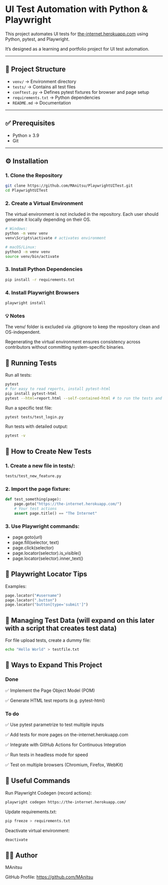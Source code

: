 # UI Test Automation with Python & Playwright

This project automates UI tests for [the-internet.herokuapp.com](https://the-internet.herokuapp.com/) using Python, pytest, and Playwright.  

It’s designed as a learning and portfolio project for UI test automation.

---

## 📂 Project Structure

- `venv/` → Environment directory
- `tests/` → Contains all test files
- `conftest.py` → Defines pytest fixtures for browser and page setup
- `requirements.txt` → Python dependencies
- `README.md` → Documentation

---

## ✅ Prerequisites

- Python ≥ 3.9
- Git

---

## ⚙️ Installation

### 1. Clone the Repository
```bash
git clone https://github.com/MAnitsu/PlaywrightUITest.git
cd PlaywrightUITest
```

### 2. Create a Virtual Environment
The virtual environment is not included in the repository. Each user should generate it locally depending on their OS.

```bash
# Windows:
python -m venv venv
venv\Scripts\activate # activates environment

# macOS/Linux:
python3 -m venv venv
source venv/bin/activate
```

### 3. Install Python Dependencies
```bash
pip install -r requirements.txt
```

### 4. Install Playwright Browsers
```bash
playwright install
```
### 💡 Notes
The venv/ folder is excluded via .gitignore to keep the repository clean and OS-independent.

Regenerating the virtual environment ensures consistency across contributors without committing system-specific binaries.

## 🧪 Running Tests
Run all tests:
```bash
pytest
# for easy to read reports, install pytest-html
pip install pytest-html
pytest --html=report.html --self-contained-html # to run the tests and generate the report
```
Run a specific test file:
```bash
pytest tests/test_login.py
```
Run tests with detailed output:
```bash
pytest -v
```

## 📄 How to Create New Tests

### 1. Create a new file in tests/:
```bash
tests/test_new_feature.py
```
### 2. Import the page fixture:
```python
def test_something(page):
    page.goto("https://the-internet.herokuapp.com/")
    # Your test actions
    assert page.title() == "The Internet"
```

### 3. Use Playwright commands:
- page.goto(url)
- page.fill(selector, text)
- page.click(selector)
- page.locator(selector).is_visible()
- page.locator(selector).inner_text()

## 🔎 Playwright Locator Tips

Examples:
```python
page.locator("#username")
page.locator(".button")
page.locator("button[type='submit']")
```

## 📂 Managing Test Data (will expand on this later with a script that creates test data)
For file upload tests, create a dummy file:
```bash
echo "Hello World" > testfile.txt
```

## 🚀 Ways to Expand This Project

### Done
✅ Implement the Page Object Model (POM)

✅ Generate HTML test reports (e.g. pytest-html)

### To do
✅ Use pytest parametrize to test multiple inputs

✅ Add tests for more pages on the-internet.herokuapp.com

✅ Integrate with GitHub Actions for Continuous Integration

✅ Run tests in headless mode for speed

✅ Test on multiple browsers (Chromium, Firefox, WebKit)

## 📝 Useful Commands
Run Playwright Codegen (record actions):
```bash
playwright codegen https://the-internet.herokuapp.com/
```
Update requirements.txt:
```bash
pip freeze > requirements.txt
```
Deactivate virtual environment:
```bash
deactivate
```

## 👨‍💻 Author
MAnitsu

GitHub Profile: https://github.com/MAnitsu

